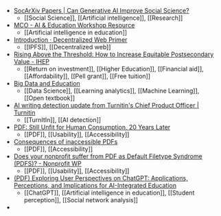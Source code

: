 - [SocArXiv Papers | Can Generative AI Improve Social Science?](https://osf.io/preprints/socarxiv/rwtzs/)
	- [[Social Science]], [[Artificial intelligence]], [[Research]]
- [MCO - AI & Education Workshop Resource](https://docs.google.com/document/d/1b29URNThRPi7vFDZ5yABx0xnSOmqCtoVKEZMrW0PDPQ/edit)
	- [[Artificial intelligence in education]]
- [Introduction · Decentralized Web Primer](https://flyingzumwalt.gitbooks.io/decentralized-web-primer/content/)
	- [[IPFS]], [[Decentralized web]]
- [Rising Above the Threshold: How to Increase Equitable Postsecondary Value - IHEP](https://www.ihep.org/publication/risingabovethethreshold/)
	- [[Return on investment]], [[Higher Education]], [[Financial aid]], [[Affordability]], [[Pell grant]], [[Free tuition]]
- [Big Data and Education](https://learninganalytics.upenn.edu/MOOT/bigdataeducation.html)
	- [[Data Science]], [[Learning analytics]], [[Machine Learning]], [[Open textbook]]
- [AI writing detection update from Turnitin's Chief Product Officer | Turnitin](https://www.turnitin.com/blog/ai-writing-detection-update-from-turnitins-chief-product-officer)
	- [[TurnItIn]], [[AI detection]]
- [PDF: Still Unfit for Human Consumption, 20 Years Later](https://www.nngroup.com/articles/pdf-unfit-for-human-consumption/)
	- [[PDF]], [[Usability]], [[Accessibility]]
- [Consequences of inaccessible PDFs](https://equidox.co/blog/consequences-of-inaccessible-pdfs/)
	- [[PDF]], [[Accessibility]]
- [Does your nonprofit suffer from PDF as Default Filetype Syndrome (PDFS)? - Nonprofit WP](https://nonprofitwp.org/blog/nonprofit-avoid-website-pdfs/)
	- [[PDF]], [[Usability]], [[Accessibility]]
- [(PDF) Exploring User Perspectives on ChatGPT: Applications, Perceptions, and Implications for AI-Integrated Education](https://www.researchgate.net/publication/370948138_Exploring_User_Perspectives_on_ChatGPT_Applications_Perceptions_and_Implications_for_AI-Integrated_Education?channel=doi&linkId=64883b3879a72237652c29a7&showFulltext=true)
	- [[ChatGPT]], [[Artificial intelligence in education]], [[Student perception]], [[Social network analysis]]
-